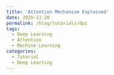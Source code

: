 ```yaml
---
title: 'Attention Mechanism Explained'
date: 2020-11-28
permalink: /blog/tutorials/dp1
tags:
  - Deep Learning
  - Attention
  - Machine Learning
categories:
  - Tutorial
  - Deep Learning
---
```

